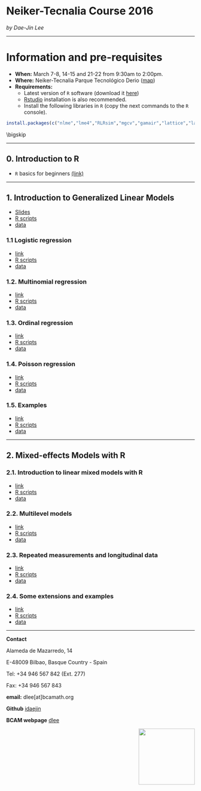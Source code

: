 # **Neiker-Tecnalia Course 2016**
*by Dae-Jin Lee*  
  


----------------------------

# Information and pre-requisites

* **When:** March 7-8, 14-15 and 21-22 from 9:30am to 2:00pm.
* **Where:** Neiker-Tecnalia Parque Tecnológico Derio ([map](https://www.google.es/maps/place/NEIKER-Tecnalia/@43.291225,-2.875765,15z/data=!4m2!3m1!1s0x0:0xb517b13250614601?sa=X&ved=0ahUKEwjJzZKKzu_KAhWF7RQKHa2xDCoQ_BIIcjAN))
* **Requirements:**
    * Latest version of `R` software (download it [here](www.r-project.org))
    * [Rstudio](www.rstudio.com) installation is also recommended.
    * Install the following libraries in `R` (copy the next commands to the `R` console).

```r
install.packages(c("nlme","lme4","RLRsim","mgcv","gamair","lattice","latticeExtra","grDevices","sm"))
```

\bigskip

-------------------------------------------------

## 0. Introduction to R 

* `R` basics for beginners [(link)](http://idaejin.github.io/bcam-courses/rbasics)

--------------------------------------------------

## 1. Introduction to Generalized Linear Models

* [Slides](https://idaejin.github.io/bcam-courses/neiker-2016/material/1_Intro/Intro.pdf)
* [R scripts](http://idaejin.github.io/bcam-courses/neiker-2016/xxx)
* [data](http://idaejin.github.io/bcam-courses/neiker-2016/xxx)


### 1.1 Logistic regression

* [link](http://idaejin.github.io/bcam-courses/rbasics)
* [R scripts](http://idaejin.github.io/bcam-courses/neiker-2016/xxx)
* [data](http://idaejin.github.io/bcam-courses/neiker-2016/xxx)


### 1.2. Multinomial regression

* [link](http://idaejin.github.io/bcam-courses/rbasics)
* [R scripts](http://idaejin.github.io/bcam-courses/neiker-2016/xxx)
* [data](http://idaejin.github.io/bcam-courses/neiker-2016/xxx)


### 1.3. Ordinal regression

* [link](http://idaejin.github.io/bcam-courses/rbasics)
* [R scripts](http://idaejin.github.io/bcam-courses/neiker-2016/xxx)
* [data](http://idaejin.github.io/bcam-courses/neiker-2016/xxx)


### 1.4. Poisson regression

* [link](http://idaejin.github.io/bcam-courses/rbasics)
* [R scripts](http://idaejin.github.io/bcam-courses/neiker-2016/xxx)
* [data](http://idaejin.github.io/bcam-courses/neiker-2016/xxx)


### 1.5. Examples

* [link](http://idaejin.github.io/bcam-courses/rbasics)
* [R scripts](http://idaejin.github.io/bcam-courses/neiker-2016/xxx)
* [data](http://idaejin.github.io/bcam-courses/neiker-2016/xxx)

-------------------------------------------------

## 2. Mixed-effects Models with R

### 2.1. Introduction to linear mixed models with R

* [link](http://idaejin.github.io/bcam-courses/rbasics)
* [R scripts](http://idaejin.github.io/bcam-courses/neiker-2016/xxx)
* [data](http://idaejin.github.io/bcam-courses/neiker-2016/xxx)

### 2.2. Multilevel models

* [link](http://idaejin.github.io/bcam-courses/rbasics)
* [R scripts](http://idaejin.github.io/bcam-courses/neiker-2016/xxx)
* [data](http://idaejin.github.io/bcam-courses/neiker-2016/xxx)

### 2.3. Repeated measurements and longitudinal data

* [link](http://idaejin.github.io/bcam-courses/rbasics)
* [R scripts](http://idaejin.github.io/bcam-courses/neiker-2016/xxx)
* [data](http://idaejin.github.io/bcam-courses/neiker-2016/xxx)

### 2.4. Some extensions and examples

* [link](http://idaejin.github.io/bcam-courses/rbasics)
* [R scripts](http://idaejin.github.io/bcam-courses/neiker-2016/xxx)
* [data](http://idaejin.github.io/bcam-courses/neiker-2016/xxx)



-----------------------------------------------------

**Contact**

Alameda de Mazarredo, 14

E-48009 Bilbao, Basque Country - Spain

Tel: +34 946 567 842 (Ext. 277)

Fax: +34 946 567 843

**email:** dlee[at]bcamath.org

**Github** [idaejin](https://github.com/idaejin/)

**BCAM webpage** [dlee](http://www.bcamath.org/en/people/dlee)

<img src="http://www.bcamath.org/public_images/logo_bcam.jpg" style="width: 150px;" align="right">


